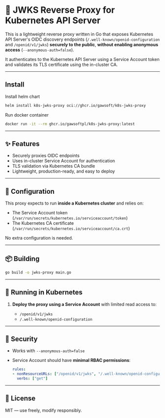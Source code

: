 # 🔐 JWKS Reverse Proxy for Kubernetes API Server

This is a lightweight reverse proxy written in Go that exposes Kubernetes API Server's OIDC discovery endpoints (`/.well-known/openid-configuration` and `/openid/v1/jwks`) **securely to the public**, **without enabling anonymous access** (`--anonymous-auth=false`).

It authenticates to the Kubernetes API Server using a Service Account token and validates its TLS certificate using the in-cluster CA.

--- 
## Install

Install helm chart
```sh
helm install k8s-jwks-proxy oci://ghcr.io/gawsoft/k8s-jwks-proxy
```

Run docker container
```sh
docker run -it --rm ghcr.io/gawsoftpl/k8s-jwks-proxy:latest
```
---

## ✨ Features

* Securely proxies OIDC endpoints
* Uses in-cluster Service Account for authentication
* TLS validation via Kubernetes CA bundle
* Lightweight, production-ready, and easy to deploy

---

## 🔧 Configuration

This proxy expects to run **inside a Kubernetes cluster** and relies on:

* The Service Account token (`/var/run/secrets/kubernetes.io/serviceaccount/token`)
* The Kubernetes CA certificate (`/var/run/secrets/kubernetes.io/serviceaccount/ca.crt`)

No extra configuration is needed.

---

## 📦 Building

```bash
go build -o jwks-proxy main.go
```

---

## 🚀 Running in Kubernetes

1. **Deploy the proxy using a Service Account** with limited read access to:

   * `/openid/v1/jwks`
   * `/.well-known/openid-configuration`

---

## 🔐 Security

* Works with `--anonymous-auth=false`
* Service Account should have **minimal RBAC permissions**:

  ```yaml
  rules:
  - nonResourceURLs: ["/openid/v1/jwks", "/.well-known/openid-configuration"]
    verbs: ["get"]
  ```

---

## 📜 License

MIT — use freely, modify responsibly.
